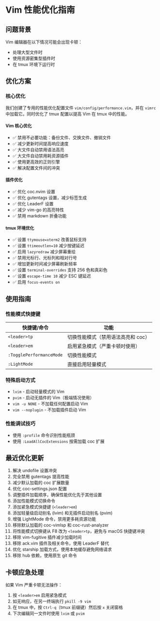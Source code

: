# Vim 性能优化指南

## 问题背景
Vim 编辑器在以下情况可能会出现卡顿：
- 处理大型文件时
- 使用资源密集型插件时
- 在 tmux 环境下运行时

## 优化方案

### 核心优化
我们创建了专用的性能优化配置文件 `vim/config/performance.vim`，并在 `vimrc` 中加载它。同时优化了 tmux 配置以提高 Vim 在 tmux 中的性能。

#### Vim 核心优化
- ✅ 禁用不必要功能：备份文件、交换文件、撤销文件
- ✅ 减少更新时间提高响应速度
- ✅ 大文件自动禁用语法高亮
- ✅ 大文件自动禁用耗资源插件
- ✅ 使用更高效的正则引擎
- ✅ 解决配置文件间的冲突

#### 插件优化
- ✅ 优化 coc.nvim 设置
- ✅ 优化 gutentags 设置，减少标签生成
- ✅ 优化 LeaderF 设置
- ✅ 减少 vim-go 的高亮特性
- ✅ 禁用 markdown 折叠功能

#### tmux 环境优化
- ✅ 设置 `ttymouse=xterm2` 改善鼠标支持
- ✅ 设置 `ttimeoutlen=10` 减少按键延迟
- ✅ 启用 `lazyredraw` 减少屏幕重绘
- ✅ 禁用光标行、光标列和相对行号
- ✅ 增加更新时间减少屏幕刷新频率
- ✅ 设置 `terminal-overrides` 支持 256 色和真彩色
- ✅ 设置 `escape-time 10` 减少 ESC 键延迟
- ✅ 启用 `focus-events on`

## 使用指南

### 性能模式快捷键
| 快捷键/命令 | 功能 |
|------------|------|
| `<leader>tp` | 切换性能模式（禁用语法高亮和 coc） |
| `<leader>em` | 启用紧急模式（严重卡顿时使用） |
| `:TogglePerformanceMode` | 切换性能模式 |
| `:LightMode` | 直接启用轻量模式 |

### 特殊启动方式
- `lvim` - 启动轻量模式的 Vim
- `pvim` - 启动无插件的 Vim（极端情况使用）
- `vim -u NONE` - 不加载任何配置启动 Vim
- `vim --noplugin` - 不加载插件启动 Vim

### 性能调试技巧
- 使用 `:profile` 命令识别性能瓶颈
- 使用 `:LoadAllCocExtensions` 按需加载 coc 扩展

## 最近优化更新
1. 解决 undofile 设置冲突
2. 完全禁用 gutentags 提高性能
3. 减少默认加载的 coc 扩展数量
4. 优化 coc-settings.json 配置
5. 调整插件加载顺序，确保性能优化先于其他设置
6. 添加性能模式切换命令
7. 添加紧急模式快捷键 (`<leader>em`)
8. 添加轻量级启动别名 (lvim) 和无插件启动别名 (pvim)
9. 增强 LightMode 命令，禁用更多耗资源功能
10. 移除默认加载的 coc-vimlsp 和 coc-rust-analyzer
11. 将性能模式切换键从 F8 改为 `<leader>tp`，避免与 macOS 快捷键冲突
12. 移除 vim-fugitive 插件减少加载时间
13. 移除 ack.vim 插件及相关命令，使用 LeaderF 替代
14. 优化 starship 加载方式，使用本地缓存避免网络请求
15. 移除 hub 依赖，使用原生 git 命令

## 卡顿应急处理
如果 Vim 严重卡顿无法操作：
1. 按 `<leader>em` 启用紧急模式
2. 如无响应，在另一终端执行 `pkill -9 vim`
3. 在 tmux 中，按 `Ctrl-q`（tmux 前缀键）然后按 `x` 关闭窗格
4. 下次编辑同一文件时使用 `lvim` 或 `pvim`

